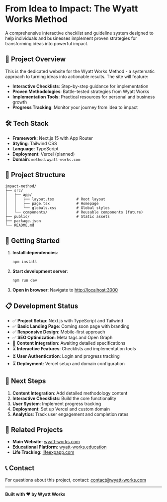 # From Idea to Impact: The Wyatt Works Method

A comprehensive interactive checklist and guideline system designed to help individuals and businesses implement proven strategies for transforming ideas into powerful impact.

## 🚀 Project Overview

This is the dedicated website for the Wyatt Works Method - a systematic approach to turning ideas into actionable results. The site will feature:

- **Interactive Checklists**: Step-by-step guidance for implementation
- **Proven Methodologies**: Battle-tested strategies from Wyatt Works
- **Implementation Tools**: Practical resources for personal and business growth
- **Progress Tracking**: Monitor your journey from idea to impact

## 🛠️ Tech Stack

- **Framework**: Next.js 15 with App Router
- **Styling**: Tailwind CSS
- **Language**: TypeScript
- **Deployment**: Vercel (planned)
- **Domain**: `method.wyatt-works.com`

## 📁 Project Structure

```
impact-method/
├── src/
│   ├── app/
│   │   ├── layout.tsx          # Root layout
│   │   ├── page.tsx            # Homepage
│   │   └── globals.css         # Global styles
│   └── components/             # Reusable components (future)
├── public/                     # Static assets
├── package.json
└── README.md
```

## 🚀 Getting Started

1. **Install dependencies**:
   ```bash
   npm install
   ```

2. **Start development server**:
   ```bash
   npm run dev
   ```

3. **Open in browser**:
   Navigate to [http://localhost:3000](http://localhost:3000)

## 📋 Development Status

- ✅ **Project Setup**: Next.js with TypeScript and Tailwind
- ✅ **Basic Landing Page**: Coming soon page with branding
- ✅ **Responsive Design**: Mobile-first approach
- ✅ **SEO Optimization**: Meta tags and Open Graph
- 🔄 **Content Integration**: Awaiting detailed specifications
- ⏳ **Interactive Features**: Checklists and implementation tools
- ⏳ **User Authentication**: Login and progress tracking
- ⏳ **Deployment**: Vercel setup and domain configuration

## 🎯 Next Steps

1. **Content Integration**: Add detailed methodology content
2. **Interactive Checklists**: Build the core functionality
3. **User System**: Implement progress tracking
4. **Deployment**: Set up Vercel and custom domain
5. **Analytics**: Track user engagement and completion rates

## 🔗 Related Projects

- **Main Website**: [wyatt-works.com](https://wyatt-works.com)
- **Educational Platform**: [wyatt-works.education](https://wyatt-works.education)
- **Life Tracking**: [lifeexpapp.com](https://lifeexpapp.com)

## 📞 Contact

For questions about this project, contact: [contact@wyatt-works.com](mailto:contact@wyatt-works.com)

---

**Built with ❤️ by Wyatt Works**